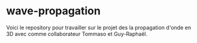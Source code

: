# wave-propagation


Voici le repository pour travailler sur le projet des la propagation d'onde en 3D avec comme collaborateur Tommaso et Guy-Raphaël.
